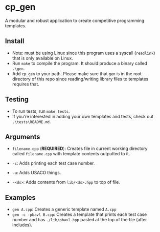 # cp\_gen

A modular and robust application to create competitive programming templates.

## Install
* Note: must be using Linux since this program uses a syscall (`readlink`) that is only available on Linux.
* Run `make` to compile the program. It should produce a binary called `.\gen`. 
* Add `cp_gen` to your path. Please make sure that `gen` is in the root directory of this repo since reading/writing library files to templates requires that.

## Testing
* To run tests, run `make tests`.
* If you're interested in adding your own templates and tests, check out `.\tests\README.md`.

## Arguments
* `filename.cpp` (<b>REQUIRED</b>): Creates file in current working directory called `filename.cpp` with template contents outputted to it.

* `-c`: Adds printing each test case number.
* `-u`: Adds USACO things.
* `-<ds>`: Adds contents from `lib/<ds>.hpp` to top of file.

## Examples

* `gen A.cpp`: Creates a generic template named `A.cpp`
* `gen -c -pbavl B.cpp`: Creates a template that prints each test case number and has `./lib/pbavl.hpp` pasted at the top of the file (after includes).